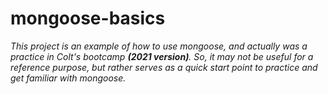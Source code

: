 # mongoose-basics
_This project is an example of how to use mongoose, and actually was a practice in Colt's bootcamp __(2021 version)__. So, it may not be useful for a reference purpose, but rather serves as a quick start point to practice and get familiar with mongoose._
